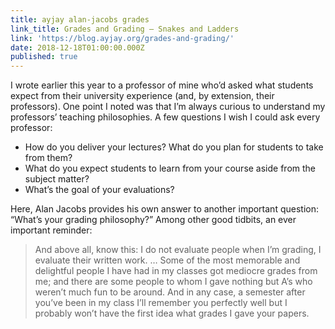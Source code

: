 ```yaml
---
title: ayjay alan-jacobs grades
link_title: Grades and Grading – Snakes and Ladders
link: 'https://blog.ayjay.org/grades-and-grading/'
date: 2018-12-18T01:00:00.000Z
published: true
---
```

I wrote earlier this year to a professor of mine who’d asked what students expect from their university experience (and, by extension, their professors). One point I noted was that I’m always curious to understand my professors’ teaching philosophies. A few questions I wish I could ask every professor:

* How do you deliver your lectures? What do you plan for students to take from them?
* What do you expect students to learn from your course aside from the subject matter?
* What’s the goal of your evaluations?

Here, Alan Jacobs provides his own answer to another important question: “What’s your grading philosophy?” Among other good tidbits, an ever important reminder:

> And above all, know this: I do not evaluate people when I’m grading, I evaluate their written work. … Some of the most memorable and delightful people I have had in my classes got mediocre grades from me; and there are some people to whom I gave nothing but A’s who weren’t much fun to be around. And in any case, a semester after you’ve been in my class I’ll remember you perfectly well but I probably won’t have the first idea what grades I gave your papers.
